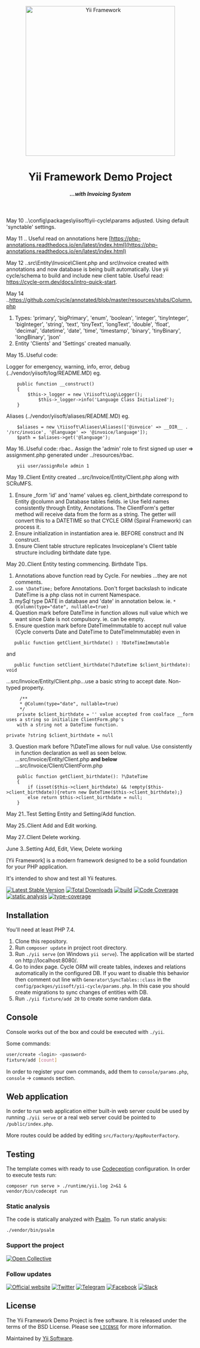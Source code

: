 <p align="center">
    <a href="http://www.yiiframework.com/" target="_blank">
        <img src="https://www.yiiframework.com/image/yii_logo_light.png" width="400" alt="Yii Framework" />
    </a>
    <h1 align="center">Yii Framework Demo Project</h1>
    <h5 align="center">...with Invoicing System</h5>
    <br>
</p>

May 10 ..\config\packages\yiisoft\yii-cycle\params adjusted. Using default 'synctable' settings.

May 11 .. Useful read on annotations here [https://php-annotations.readthedocs.io/en/latest/index.html](https://php-annotations.readthedocs.io/en/latest/index.html)

May 12 ..src\Entity\Invoice\Client.php and src\Invoice created with annotations and now database is being built automatically. Use yii cycle/schema to
build and include new client table. Useful read: https://cycle-orm.dev/docs/intro-quick-start.

May 14 ..https://github.com/cycle/annotated/blob/master/resources/stubs/Column.php 
1. Types: 'primary', 'bigPrimary', 'enum', 'boolean', 'integer', 'tinyInteger', 'bigInteger', 'string', 'text', 'tinyText', 'longText', 'double', 'float', 'decimal', 'datetime', 'date', 'time', 'timestamp', 'binary', 'tinyBinary', 'longBinary', 'json'
2. Entity 'Clients' and 'Settings' created manually.  

May 15..Useful code:

Logger for emergency, warning, info, error, debug (../vendor/yiisoft/log/README.MD) eg.

````
    public function __construct()
	{
	    $this->_logger = new \Yiisoft\Log\Logger();
            $this->_logger->info('Language Class Initialized');            
	}
````

Aliases (../vendor/yiisoft/aliases/README.MD) eg.

````
    $aliases = new \Yiisoft\Aliases\Aliases(['@invoice' => __DIR__ . '/src/invoice', '@language' => '@invoice/language']);
    $path = $aliases->get('@language');
````

May 16..Useful code: rbac.. Assign the 'admin' role to first signed up user => assignment.php generated under ../resources/rbac. 

````
    yii user/assignRole admin 1
````
May 19..Client Entity created ...src/Invoice/Entity/Client.php along with SCRuMFS.

1. Ensure _form 'id' and 'name' values eg. client_birthdate correspond to Entity @column and Database tables fields. ie Use field names consistently
   through Entity, Annotations. The ClientForm's getter method will receive data from the form as a string. The getter will convert this 
   to a DATETIME so that CYCLE ORM (Spiral Framework) can process it.
1. Ensure initialization in instantiation area ie. BEFORE construct and IN construct.
1. Ensure Client table structure replicates Invoiceplane's Client table structure including birthdate date type. 

May 20..Client Entity testing commencing. Birthdate Tips.
1. Annotations above function read by Cycle. For newbies ...they are not comments.
1. ```` use \DateTime; ```` before Annotations. Don't forget backslash to indicate DateTime is a php class not in current Namespace.
1. mySql type DATE in database and 'date' in annotation below. ie. ````* @Column(type="date", nullable=true)````
1. Question mark before DateTime in function allows null value which we want since Date is not compulsory. ie. can be empty.
1. Ensure question mark before DateTimeImmutable to accept null value (Cycle converts Date and DateTime to DateTimeImmutable) even in 

````
   public function getClient_birthdate() : ?DateTimeImmutable  
````
and

````
   public function setClient_birthdate(?\DateTime $client_birthdate): void
````  
...src/Invoice/Entity/Client.php...use a basic string to accept date. Non-typed property.
````
     /**
     * @Column(type="date", nullable=true)
     */
    private $client_birthdate = '' value accepted from coalface __form uses a string so initialize ClientForm.php's 
    with a string not a DateTime function.

 ````

````
private ?string $client_birthdate = null
````


3. Question mark before ?\DateTime allows for null value. Use consistently in function declaration as well as seen below.  
...src/Invoice/Entity/Client.php **and below**  
...src/Invoice/Client/ClientForm.php
````
    public function getClient_birthdate(): ?\DateTime
    {
        if (isset($this->client_birthdate) && !empty($this->client_birthdate)){return new DateTime($this->client_birthdate);}
        else return $this->client_birthdate = null;        
    }
````
May 21..Test Setting Entity and Setting/Add function.

May 25..Client Add and Edit working.

May 27..Client Delete working.

June 3..Setting Add, Edit, View, Delete working

[Yii Framework] is a modern framework designed to be a solid foundation for your PHP application.

It's intended to show and test all Yii features.

[![Latest Stable Version](https://poser.pugx.org/yiisoft/yii-demo/v/stable.png)](https://packagist.org/packages/yiisoft/yii-demo)
[![Total Downloads](https://poser.pugx.org/yiisoft/yii-demo/downloads.png)](https://packagist.org/packages/yiisoft/yii-demo)
[![build](https://github.com/yiisoft/yii-demo/workflows/build/badge.svg)](https://github.com/yiisoft/yii-demo/actions)
[![Code Coverage](https://scrutinizer-ci.com/g/yiisoft/yii-demo/badges/coverage.png?b=master)](https://scrutinizer-ci.com/g/yiisoft/yii-demo/?branch=master)
[![static analysis](https://github.com/yiisoft/yii-demo/workflows/static%20analysis/badge.svg)](https://github.com/yiisoft/yii-demo/actions?query=workflow%3A%22static+analysis%22)
[![type-coverage](https://shepherd.dev/github/yiisoft/yii-demo/coverage.svg)](https://shepherd.dev/github/yiisoft/yii-demo)

## Installation

You'll need at least PHP 7.4.

1. Clone this repository.
2. Run `composer update` in project root directory.
3. Run `./yii serve` (on Windows `yii serve`). The application will be started on http://localhost:8080/.
4. Go to index page. Cycle ORM will create tables, indexes and relations automatically in the configured DB.
   If you want to disable this behavior then comment out line with `Generator\SyncTables::class` in the `config/packges/yiisoft/yii-cycle/params.php`.
   In this case you should create migrations to sync changes of entities with DB.
5. Run `./yii fixture/add 20` to create some random data.

## Console

Console works out of the box and could be executed with `./yii`.

Some commands:

```bash
user/create <login> <password>
fixture/add [count]
```

In order to register your own commands, add them to `console/params.php`, `console` → `commands` section.

## Web application

In order to run web application either built-in web server could be used by running `./yii serve` or a
real web server could be pointed to `/public/index.php`.

More routes could be added by editing `src/Factory/AppRouterFactory`.

## Testing

The template comes with ready to use [Codeception](https://codeception.com/) configuration.
In order to execute tests run:

```
composer run serve > ./runtime/yii.log 2>&1 &
vendor/bin/codecept run
```

### Static analysis

The code is statically analyzed with [Psalm](https://psalm.dev/). To run static analysis:

```shell
./vendor/bin/psalm
```

### Support the project

[![Open Collective](https://img.shields.io/badge/Open%20Collective-sponsor-7eadf1?logo=open%20collective&logoColor=7eadf1&labelColor=555555)](https://opencollective.com/yiisoft)

### Follow updates

[![Official website](https://img.shields.io/badge/Powered_by-Yii_Framework-green.svg?style=flat)](https://www.yiiframework.com/)
[![Twitter](https://img.shields.io/badge/twitter-follow-1DA1F2?logo=twitter&logoColor=1DA1F2&labelColor=555555?style=flat)](https://twitter.com/yiiframework)
[![Telegram](https://img.shields.io/badge/telegram-join-1DA1F2?style=flat&logo=telegram)](https://t.me/yii3en)
[![Facebook](https://img.shields.io/badge/facebook-join-1DA1F2?style=flat&logo=facebook&logoColor=ffffff)](https://www.facebook.com/groups/yiitalk)
[![Slack](https://img.shields.io/badge/slack-join-1DA1F2?style=flat&logo=slack)](https://yiiframework.com/go/slack)

## License

The Yii Framework Demo Project is free software. It is released under the terms of the BSD License.
Please see [`LICENSE`](./LICENSE.md) for more information.

Maintained by [Yii Software](https://www.yiiframework.com/).
